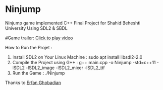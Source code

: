 # Ninjump
Ninjump game implemented C++
Final Project for Shahid Beheshti University Using SDL2 & SBDL
 
#Game trailer:
  [Click to play video](https://www.aparat.com/v/tsFkW)

How to Run the Projet : 
  1. Install SDL2 on Your Linux Machine : sudo apt install libsdl2-2.0
  2. Compile the Project using G++ : g++ main.cpp -o Ninjump -std=c++11 -lSDL2 -lSDL2_image -lSDL2_mixer -lSDL2_ttf
  3. Run the Game : ./Ninjump
  
  Thanks to [Erfan Ghobadian](https://github.com/erfanghobadian)
  
